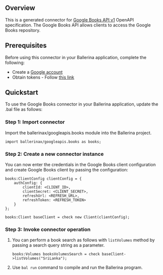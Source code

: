 ## Overview
This is a generated connector for [Google Books API v1](https://developers.google.com/books) OpenAPI specification.
The Google Books API allows clients to access the Google Books repository.

## Prerequisites

Before using this connector in your Ballerina application, complete the following:

* Create a [Google account](https://accounts.google.com/signup)
* Obtain tokens - Follow [this link](https://developers.google.com/identity/protocols/oauth2)
 
## Quickstart

To use the Google Books connector in your Ballerina application, update the .bal file as follows:

### Step 1: Import connector
Import the ballerinax/googleapis.books module into the Ballerina project.
```ballerina
import ballerinax/googleapis.books as books;
```
### Step 2: Create a new connector instance

You can now enter the credentials in the Google Books client configuration and create Google Books client by passing the configuration:

```ballerina
books:ClientConfig clientConfig = {
    authConfig: {
        clientId: <CLIENT_ID>,
        clientSecret: <CLIENT_SECRET>,
        refreshUrl: <REFRESH_URL>,
        refreshToken: <REFRESH_TOKEN>
    }
};

books:Client baseClient = check new Client(clientConfig);
```

### Step 3: Invoke connector operation

1. You can perform a book search as follows with `listVolumes` method by passing a search query string as a parameter.

    ```ballerina
    books:Volumes booksVolumesSearch = check baseClient->listVolumes("SriLanka");
    ```
2. Use `bal run` command to compile and run the Ballerina program. 
